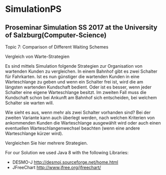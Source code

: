 # SimulationPS
Proseminar Simulation SS 2017 at the University of Salzburg(Computer-Science)
---
Topic 7: Comparison of Different Waiting Schemes

Vergleich von Warte-Strategien

Es sind mittels Simulation folgende Strategien zur Organisation von wartenden Kunden zu vergleichen. In einem Bahnhof gibt es zwei Schalter für Fahrkarten.
Ist es nun günstiger die wartenden Kunden in eine Warteschlange zu geben und wenn ein Schalter frei ist, wird die am längsten wartenden Kundschaft bedient.
Oder ist es besser, wenn jeder Schalter eine eigene Warteschlange besitzt. Im zweiten Fall muss die Kundschaft schon bei Ankunft am Bahnhof sich entscheiden,
bei welchem Schalter sie warten will.

Wie sieht es aus, wenn mehr als zwei Schalter vorhanden sind? Bei der zweiten Variante kann auch überlegt werden, nach welchen Kriterien von ankommenden Kunden
die Warteschlange ausgewählt wird oder auch einen eventuellen Warteschlangenwechsel beachten (wenn eine andere Warteschlange kürzer wird).

Vergleichen Sie hier mehrere Strategien.

For our Solution we used Java 8 with the following Libraries:

  + DESMO-J http://desmoj.sourceforge.net/home.html
  + JFreeChart http://www.jfree.org/jfreechart/
  
